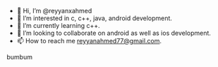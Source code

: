 - 👋 Hi, I’m @reyyanxahmed
- 👀 I’m interested in c, c++, java, android development.
- 🌱 I’m currently learning c++.
- 💞️ I’m looking to collaborate on android as well as ios development.
- 📫 How to reach me reyyanahmed77@gmail.com.

<!---
reyyanxahmed/reyyanxahmed is a ✨ special ✨ repository because its `README.md` (this file) appears on your GitHub profile.
You can click the Preview link to take a look at your changes.
--->
bumbum

